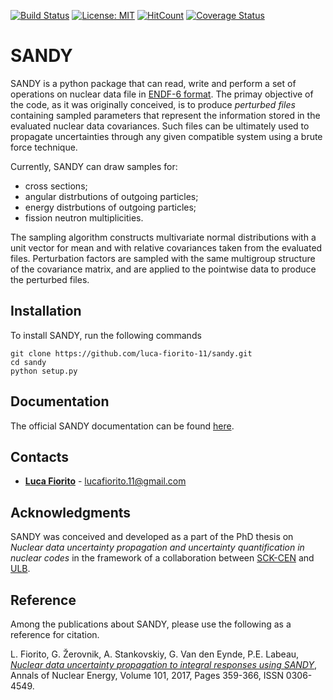 [![Build Status](https://travis-ci.org/luca-fiorito-11/sandy.svg?branch=master)](https://travis-ci.org/luca-fiorito-11/sandy)
[![License: MIT](https://img.shields.io/badge/License-MIT-yellow.svg)](https://opensource.org/licenses/MIT)
[![HitCount](http://hits.dwyl.io/luca-fiorito-11/sandy.svg)](http://hits.dwyl.io/luca-fiorito-11/sandy)
[![Coverage Status](https://coveralls.io/repos/github/luca-fiorito-11/sandy/badge.svg)](https://coveralls.io/github/luca-fiorito-11/sandy)

# SANDY

SANDY is a python package that can read, write and perform a set of operations on nuclear data file in 
[ENDF-6 format](https://www.oecd-nea.org/dbdata/data/manual-endf/endf102.pdf).
The primay objective of the code, as it was originally conceived, is to produce *perturbed files* containing sampled parameters 
that represent the information stored in the evaluated nuclear data covariances.
Such files can be ultimately used to propagate uncertainties through any given compatible system using a brute force technique.

Currently, SANDY can draw samples for:
 - cross sections;
 - angular distrbutions of outgoing particles;
 - energy distrbutions of outgoing particles;
 - fission neutron multiplicities.
 
The sampling algorithm constructs multivariate normal distributions with a unit vector for mean and with relative 
covariances taken from the evaluated files.
Perturbation factors are sampled with the same multigroup structure of the covariance matrix, and are applied to the pointwise 
data to produce the perturbed files. 

## Installation

To install SANDY, run the following commands

```
git clone https://github.com/luca-fiorito-11/sandy.git
cd sandy
python setup.py
```

## Documentation

The official SANDY documentation can be found [here](https://luca-fiorito-11.github.io/sandy-docs/index.html).

## <a name="contacts"></a>Contacts

* [**Luca Fiorito**](https://github.com/luca-fiorito-11) - lucafiorito.11@gmail.com

## Acknowledgments

SANDY was conceived and developed as a part of the PhD thesis on *Nuclear data uncertainty propagation and uncertainty quantification in nuclear codes* in the framework of a collaboration between [SCK-CEN](https://www.sckcen.be) and [ULB](http://www.ulb.ac.be).


## <a name="refrence"></a>Reference
Among the publications about SANDY, please use the following as a reference for citation.

L. Fiorito, G. Žerovnik, A. Stankovskiy, G. Van den Eynde, P.E. Labeau, [*Nuclear data uncertainty propagation to integral responses using SANDY*](http://www.sciencedirect.com/science/article/pii/S0306454916305278), Annals of Nuclear Energy, Volume 101, 2017, Pages 359-366, ISSN 0306-4549.






